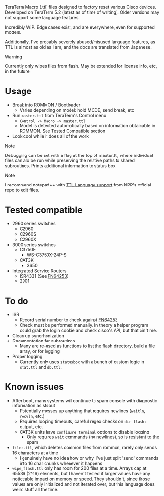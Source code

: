 TeraTerm Macro (.ttl) files designed to factory reset various Cisco devices.
Developed on TeraTerm 5.2 (latest as of time of writing). Older versions may not support some language features

Incredibly WIP. Edge cases exist, and are everywhere, even for supported models.

Additionally, I've probably severely abused/misused language features, as TTL is almost as old as I am, and the docs are translated from Japanese.

> [!WARNING]
> Currently only wipes files from flash. May be extended for license info, etc, in the future

# Usage
- Break into ROMMON / Bootloader
  - Varies depending on model: hold MODE, send break, etc
- Run `master.ttl` from TeraTerm's Control menu
  - `Control -> Macro -> master.ttl`
  - Model is detected automatically based on information obtainable in ROMMON. See Tested Compatible section
- Look cool while it does all of the work

> [!NOTE]
> Debugging can be set with a flag at the top of master.ttl, where individual files can alo be run while preserving the relative paths to shared subroutines.
> Prints additional information to status box

> [!NOTE]
> I recommend notepad++ with [TTL Language support](https://github.com/notepad-plus-plus/userDefinedLanguages/blob/master/UDLs/TeraTermLanguage_allCmdsV4.xml) from NPP's official repo to edit files.

# Tested compatible
- 2960 series switches
  - C2960
  - C2960S
  - C2960X
- 3000 series switches
  - C3750E
	- WS-C3750X-24P-S
  - CAT3K
	- 3650
- Integrated Service Routers
  - ISR4331 (See [FN64253](https://www.cisco.com/c/en/us/support/docs/field-notices/642/fn64253.html))
  - 2901

# To do
- ISR
  - Record serial number to check against [FN64253](https://www.cisco.com/c/en/us/support/docs/field-notices/642/fn64253.html)
  - Check must be performed manually. In theory a helper program could grab the login cookie and check cisco's API, but that ain't me.
- Clean up syncrhonization
- Documentation for subroutines
  - Many are re-used as functions to list the flash directory, build a file array, or for logging
- Proper logging
  - Currently only uses `statusbox` with a bunch of custom logic in `stat.ttl` and `db.ttl`.

# Known issues
- After boot, many systems will continue to spam console with diagnostic information as stdout
  - Potentially messes up anything that requires newlines (`waitln`, `recvln`, etc.)
  - Requires looping timeouts, careful regex checks on `dir flash:` output, etc.
  - CAT3K units have `configure terminal` options to disable logging
    - Only requires `wait` commands (no newlines), so is resistant to the spam   
- `files.ttl`, which deletes common files from rommon, rarely only sends 16 characters at a time
  - I genuinely have no idea how or why. I've just split 'send' commands into 16 char chunks whenever it happens
- `wipe_flash.ttl` only has room for 200 files at a time. Arrays cap at 65536 (2^16) elements, but I haven't tested if larger values have any noticeable impact on memory or speed. They shouldn't, since those values are only initialized and not iterated over, but this language does weird stuff all the time.
